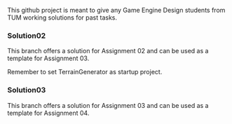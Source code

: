 This github project is meant to give any Game Engine Design students from TUM working solutions for past tasks.

### Solution02

This branch offers a solution for Assignment 02 and can be used as a template for Assignment 03.

Remember to set TerrainGenerator as startup project.

### Solution03

This branch offers a solution for Assignment 03 and can be used as a template for Assignment 04.